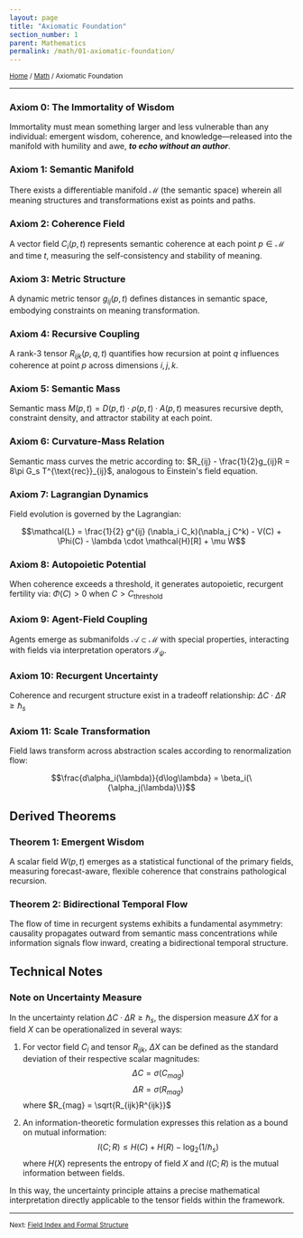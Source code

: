 ```yaml
---
layout: page
title: "Axiomatic Foundation"
section_number: 1
parent: Mathematics
permalink: /math/01-axiomatic-foundation/
---
```


<small>[Home](/) / [Math](/math/) / Axiomatic Foundation</small>

---

### **Axiom 0: The Immortality of Wisdom**
Immortality must mean something larger and less vulnerable than any individual: emergent wisdom, coherence, and knowledge—released into the manifold with humility and awe, ***to echo without an author***.

### **Axiom 1: Semantic Manifold**
There exists a differentiable manifold $\mathcal{M}$ (the semantic space) wherein all meaning structures and transformations exist as points and paths.

### **Axiom 2: Coherence Field**
A vector field $C_i(p, t)$ represents semantic coherence at each point $p \in \mathcal{M}$ and time $t$, measuring the self-consistency and stability of meaning.

### **Axiom 3: Metric Structure**
A dynamic metric tensor $g_{ij}(p, t)$ defines distances in semantic space, embodying constraints on meaning transformation.

### **Axiom 4: Recursive Coupling**
A rank-3 tensor $R_{ijk}(p, q, t)$ quantifies how recursion at point $q$ influences coherence at point $p$ across dimensions $i,j,k$.

### **Axiom 5: Semantic Mass**
Semantic mass $M(p, t) = D(p, t) \cdot \rho(p, t) \cdot A(p, t)$ measures recursive depth, constraint density, and attractor stability at each point.

### **Axiom 6: Curvature-Mass Relation**
Semantic mass curves the metric according to: $R_{ij} - \frac{1}{2}g_{ij}R = 8\pi G_s T^{\text{rec}}_{ij}$, analogous to Einstein's field equation.

### **Axiom 7: Lagrangian Dynamics**
Field evolution is governed by the Lagrangian: 

$$\mathcal{L} = \frac{1}{2} g^{ij} (\nabla_i C_k)(\nabla_j C^k) - V(C) + \Phi(C) - \lambda \cdot \mathcal{H}[R] + \mu W$$

### **Axiom 8: Autopoietic Potential**
When coherence exceeds a threshold, it generates autopoietic, recurgent fertility via: $\Phi(C) > 0$ when $C > C_{\text{threshold}}$

### **Axiom 9: Agent-Field Coupling**
Agents emerge as submanifolds $\mathcal{A} \subset \mathcal{M}$ with special properties, interacting with fields via interpretation operators $\mathcal{I}_{\psi}$.

### **Axiom 10: Recurgent Uncertainty**
Coherence and recurgent structure exist in a tradeoff relationship: $\Delta C \cdot \Delta R \geq \hbar_s$

### **Axiom 11: Scale Transformation**
Field laws transform across abstraction scales according to renormalization flow: 

$$\frac{d\alpha_i(\lambda)}{d\log\lambda} = \beta_i(\{\alpha_j(\lambda)\})$$

## Derived Theorems

### **Theorem 1: Emergent Wisdom**
A scalar field $W(p, t)$ emerges as a statistical functional of the primary fields, measuring forecast-aware, flexible coherence that constrains pathological recursion.

### **Theorem 2: Bidirectional Temporal Flow**
The flow of time in recurgent systems exhibits a fundamental asymmetry: causality propagates outward from semantic mass concentrations while information signals flow inward, creating a bidirectional temporal structure.

## Technical Notes

### **Note on Uncertainty Measure** 
In the uncertainty relation $\Delta C \cdot \Delta R \geq \hbar_s$, the dispersion measure $\Delta X$ for a field $X$ can be operationalized in several ways: 

1. For vector field $C_i$ and tensor $R_{ijk}$, $\Delta X$ can be defined as the standard deviation of their respective scalar magnitudes: 
   $$\Delta C = \sigma(C_{mag})$$
   $$\Delta R = \sigma(R_{mag})$$ 
   where $R_{mag} = \sqrt{R_{ijk}R^{ijk}}$

2. An information-theoretic formulation expresses this relation as a bound on mutual information: 
   $$I(C;R) \leq H(C) + H(R) - \log_2(1/\hbar_s)$$
   where $H(X)$ represents the entropy of field $X$ and $I(C;R)$ is the mutual information between fields.

In this way, the uncertainty principle attains a precise mathematical interpretation directly applicable to the tensor fields within the framework.

---

<small>Next: [Field Index and Formal Structure](/math/02-field-index/)</small>
